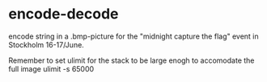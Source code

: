 # encode-decode

encode string in a  .bmp-picture for the "midnight capture the flag" event in 
Stockholm 16-17/June.

Remember to set ulimit for the stack to be large enogh to accomodate the full image
ulimit -s 65000

